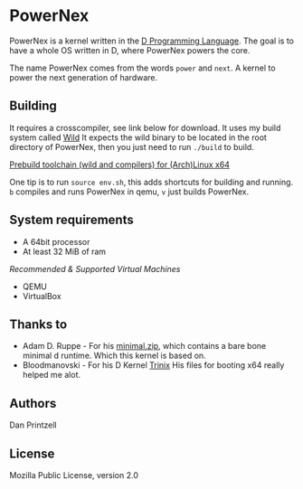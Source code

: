 PowerNex
========

PowerNex is a kernel written in the [D Programming Language](http://dlang.org/).
The goal is to have a whole OS written in D, where PowerNex powers the core.

The name PowerNex comes from the words `power` and `next`. A kernel to power the
next generation of hardware.

Building
--------
It requires a crosscompiler, see link below for download.
It uses my build system called [Wild](https://github.com/Vild/Wild)
It expects the wild binary to be located in the root directory of PowerNex, then
you just need to run `./build` to build.

[Prebuild toolchain (wild and compilers) for (Arch)Linux x64](http://wild.tk/PowerNex-Env.tar.xz)

One tip is to run `source env.sh`, this adds shortcuts for building and running.
	`b` compiles and runs PowerNex in qemu, `v` just builds PowerNex.


System requirements
-------------------
- A 64bit processor
- At least 32 MiB of ram

*Recommended & Supported Virtual Machines*
- QEMU
- VirtualBox

Thanks to
---------
* Adam D. Ruppe - For his [minimal.zip](http://arsdnet.net/dcode/minimal.zip),
	which contains a bare bone minimal d runtime. Which this kernel is based on.
* Bloodmanovski - For his D Kernel [Trinix](https://github.com/Bloodmanovski/Trinix)
	His files for booting x64 really helped me alot.

Authors
-------
Dan Printzell

License
-------
Mozilla Public License, version 2.0
